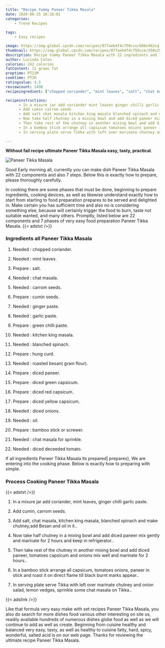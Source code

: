 ```yaml
---
title: "Recipe Yummy Paneer Tikka Masala"
date: 2020-06-25 16:10:01
categories:
    - Trend Recipes
    
tags:
    - Easy recipes

image: https://img-global.cpcdn.com/recipes/077aeb4f4c759cce/680x482cq70/paneer-tikka-masala-recipe-main-photo.jpg
thumbnail: https://img-global.cpcdn.com/recipes/077aeb4f4c759cce/350x250cq70/paneer-tikka-masala-recipe-main-photo.jpg
description: Recipe Yummy Paneer Tikka Masala with 22 ingredients and 7 stages of easy cooking.
author: Lucinda Colon
calories: 242 calories
fatContent: 11 grams fat
preptime: PT21M
cooktime: PT2H
ratingvalue: 4.5
reviewcount: 1498
recipeingredient: ["chopped coriander", "mint leaves", "salt", "chat masala", "carrom seeds", "cumin seeds", "ginger paste", "garlic paste", "green chilli paste", "kitchen king masala", "blanched spinach", "hung curd", "roasted besan gram flour", "diced paneer", "diced green capsicum", "diced red capsicum", "diced yellow capsicum", "diced onions", "oil", "bamboo stick or screwer", "chat masala for sprinkle", "diced deceeded tomato"]

recipeinstructions: 
      - In a mixure jar add coriander mint leaves ginger chilli garlic paste 
      - Add cumin carrom seeds 
      - Add salt chat masala kitchen king masala blanched spinach and make chutneyadd Besan and oil in it 
      - Now take half chutney in a mixing bowl and add diced paneer mix gently and marinate for 2 hours and keep in refrigerator 
      - Then take rest of the chutney in another mixing bowl and add diced paneer tomatoes capsicum and onions mix well and marinate for 2 hours 
      - In a bamboo stick arrange all capsicum tomatoes onions paneer in stick and roast it on direct flame till black burnt marks appear 
      - In serving plate serve Tikka with left over marinate chutney and onion salad lemon vedges sprinkle some chat masala on Tikka

---
```




**Without fail recipe ultimate Paneer Tikka Masala easy, tasty, practical**. 


![Paneer Tikka Masala](https://img-global.cpcdn.com/recipes/077aeb4f4c759cce/680x482cq70/paneer-tikka-masala-recipe-main-photo.jpg "Paneer Tikka Masala")




Good Early morning all, currently you can make dish Paneer Tikka Masala with 22 components and also 7 steps. Below this is exactly how to prepare, please thoroughly carefully.

In cooking there are some phases that must be done, beginning to prepare ingredients, cooking devices, as well as likewise understand exactly how to start from starting to food preparation prepares to be served and delighted in. Make certain you has sufficient time and also no is considering something else, because will certainly trigger the food to burn, taste not suitable wanted, and many others. Promptly, listed below are 22 components and 7 phases of very easy food preparation Paneer Tikka Masala.
{{< adstxt />}}

### Ingredients all Paneer Tikka Masala


1. Needed  : chopped coriander.

1. Needed  : mint leaves.

1. Prepare  : salt.

1. Needed  : chat masala.

1. Needed  : carrom seeds.

1. Prepare  : cumin seeds.

1. Needed  : ginger paste.

1. Needed  : garlic paste.

1. Prepare  : green chilli paste.

1. Needed  : kitchen king masala.

1. Needed  : blanched spinach.

1. Prepare  : hung curd.

1. Needed  : roasted besan( gram flour).

1. Prepare  : diced paneer.

1. Prepare  : diced green capsicum.

1. Prepare  : diced red capsicum.

1. Prepare  : diced yellow capsicum.

1. Needed  : diced onions.

1. Needed  : oil.

1. Prepare  : bamboo stick or screwer.

1. Needed  : chat masala for sprinkle.

1. Needed  : diced deceeded tomato.



If all ingredients Paneer Tikka Masala its prepared| prepares}, We are entering into the cooking phase. Below is exactly how to preparing with simple.

### Process Cooking Paneer Tikka Masala

{{< adstxt />}}


1. In a mixure jar add coriander, mint leaves, ginger chilli garlic paste.



1. Add cumin, carrom seeds.



1. Add salt, chat masala, kitchen king masala, blanched spinach and make chutney,add Besan and oil in it..



1. Now take half chutney in a mixing bowl and add diced paneer mix gently and marinate for 2 hours and keep in refrigerator..



1. Then take rest of the chutney in another mixing bowl and add diced paneer, tomatoes capsicum and onions mix well and marinate for 2 hours..



1. In a bamboo stick arrange all capsicum, tomatoes onions, paneer in stick and roast it on direct flame till black burnt marks appear..



1. In serving plate serve Tikka with left over marinate chutney and onion salad, lemon vedges, sprinkle some chat masala on Tikka..





{{< adslink />}}

Like that formula very easy make with set recipes Paneer Tikka Masala, you also do search for more dishes food various other interesting on site us, readily available hundreds of numerous dishes globe food as well as we will continue to add as well as create. Beginning from cuisine healthy and balanced very easy, tasty, as well as healthy to cuisine fatty, hard, spicy, wonderful, salted acid is on our web page. Thanks for reviewing the ultimate recipe Paneer Tikka Masala.

